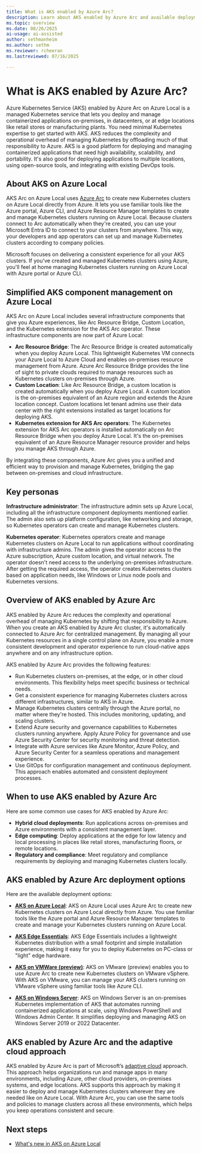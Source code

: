 ```yaml
---
title: What is AKS enabled by Azure Arc?
description: Learn about AKS enabled by Azure Arc and available deployment options.
ms.topic: overview
ms.date: 08/26/2025
ai-usage: ai-assisted
author: sethmanheim
ms.author: sethm 
ms.reviewer: rcheeran
ms.lastreviewed: 07/16/2025

---
```


# What is AKS enabled by Azure Arc?

Azure Kubernetes Service (AKS) enabled by Azure Arc on Azure Local is a managed Kubernetes service that lets you deploy and manage containerized applications on-premises, in datacenters, or at edge locations like retail stores or manufacturing plants. You need minimal Kubernetes expertise to get started with AKS. AKS reduces the complexity and operational overhead of managing Kubernetes by offloading much of that responsibility to Azure. AKS is a good platform for deploying and managing containerized applications that need high availability, scalability, and portability. It's also good for deploying applications to multiple locations, using open-source tools, and integrating with existing DevOps tools.

## About AKS on Azure Local

AKS Arc on Azure Local uses [Azure Arc](/azure/azure-arc/overview) to create new Kubernetes clusters on Azure Local directly from Azure. It lets you use familiar tools like the Azure portal, Azure CLI, and Azure Resource Manager templates to create and manage Kubernetes clusters running on Azure Local. Because clusters connect to Arc automatically when they're created, you can use your Microsoft Entra ID to connect to your clusters from anywhere. This way, your developers and app operators can set up and manage Kubernetes clusters according to company policies.

Microsoft focuses on delivering a consistent experience for all your AKS clusters. If you've created and managed Kubernetes clusters using Azure, you'll feel at home managing Kubernetes clusters running on Azure Local with Azure portal or Azure CLI.

## Simplified AKS component management on Azure Local

AKS Arc on Azure Local includes several infrastructure components that give you Azure experiences, like Arc Resource Bridge, Custom Location, and the Kubernetes extension for the AKS Arc operator. These infrastructure components are now part of Azure Local:

- **Arc Resource Bridge**: The Arc Resource Bridge is created automatically when you deploy Azure Local. This lightweight Kubernetes VM connects your Azure Local to Azure Cloud and enables on-premises resource management from Azure. Azure Arc Resource Bridge provides the line of sight to private clouds required to manage resources such as Kubernetes clusters on-premises through Azure.
- **Custom Location**: Like Arc Resource Bridge, a custom location is created automatically when you deploy Azure Local. A custom location is the on-premises equivalent of an Azure region and extends the Azure location concept. Custom locations let tenant admins use their data center with the right extensions installed as target locations for deploying AKS.
- **Kubernetes extension for AKS Arc operators**: The Kubernetes extension for AKS Arc operators is installed automatically on Arc Resource Bridge when you deploy Azure Local. It's the on-premises equivalent of an Azure Resource Manager resource provider and helps you manage AKS through Azure.

By integrating these components, Azure Arc gives you a unified and efficient way to provision and manage Kubernetes, bridging the gap between on-premises and cloud infrastructure.

## Key personas

**Infrastructure administrator**: The infrastructure admin sets up Azure Local, including all the infrastructure component deployments mentioned earlier. The admin also sets up platform configuration, like networking and storage, so Kubernetes operators can create and manage Kubernetes clusters.

**Kubernetes operator**: Kubernetes operators create and manage Kubernetes clusters on Azure Local to run applications without coordinating with infrastructure admins. The admin gives the operator access to the Azure subscription, Azure custom location, and virtual network. The operator doesn't need access to the underlying on-premises infrastructure. After getting the required access, the operator creates Kubernetes clusters based on application needs, like Windows or Linux node pools and Kubernetes versions.

## Overview of AKS enabled by Azure Arc

AKS enabled by Azure Arc reduces the complexity and operational overhead of managing Kubernetes by shifting that responsibility to Azure. When you create an AKS enabled by Azure Arc cluster, it's automatically connected to Azure Arc for centralized management. By managing all your Kubernetes resources in a single control plane on Azure, you enable a more consistent development and operator experience to run cloud-native apps anywhere and on any infrastructure option.

AKS enabled by Azure Arc provides the following features:

- Run Kubernetes clusters on-premises, at the edge, or in other cloud environments. This flexibility helps meet specific business or technical needs.
- Get a consistent experience for managing Kubernetes clusters across different infrastructures, similar to AKS in Azure.
- Manage Kubernetes clusters centrally through the Azure portal, no matter where they're hosted. This includes monitoring, updating, and scaling clusters.
- Extend Azure security and governance capabilities to Kubernetes clusters running anywhere. Apply Azure Policy for governance and use Azure Security Center for security monitoring and threat detection.
- Integrate with Azure services like Azure Monitor, Azure Policy, and Azure Security Center for a seamless operations and management experience.
- Use GitOps for configuration management and continuous deployment. This approach enables automated and consistent deployment processes.

## When to use AKS enabled by Azure Arc

Here are some common use cases for AKS enabled by Azure Arc:

- **Hybrid cloud deployments**: Run applications across on-premises and Azure environments with a consistent management layer.
- **Edge computing**: Deploy applications at the edge for low latency and local processing in places like retail stores, manufacturing floors, or remote locations.
- **Regulatory and compliance**: Meet regulatory and compliance requirements by deploying and managing Kubernetes clusters locally.

## AKS enabled by Azure Arc deployment options

Here are the available deployment options:

- [**AKS on Azure Local**](aks-whats-new-local.md): AKS on Azure Local uses Azure Arc to create new Kubernetes clusters on Azure Local directly from Azure. You use familiar tools like the Azure portal and Azure Resource Manager templates to create and manage your Kubernetes clusters running on Azure Local.

- [**AKS Edge Essentials**](aks-edge-overview.md): AKS Edge Essentials includes a lightweight Kubernetes distribution with a small footprint and simple installation experience, making it easy for you to deploy Kubernetes on PC-class or "light" edge hardware.
- [**AKS on VMWare (preview)**](aks-vmware-overview.md): AKS on VMware (preview) enables you to use Azure Arc to create new Kubernetes clusters on VMware vSphere. With AKS on VMware, you can manage your AKS clusters running on VMware vSphere using familiar tools like Azure CLI.
- [**AKS on Windows Server**](overview.md): AKS on Windows Server is an on-premises Kubernetes implementation of AKS that automates running containerized applications at scale, using Windows PowerShell and Windows Admin Center. It simplifies deploying and managing AKS on Windows Server 2019 or 2022 Datacenter.

## AKS enabled by Azure Arc and the adaptive cloud approach

AKS enabled by Azure Arc is part of Microsoft’s [adaptive cloud](https://azure.microsoft.com/solutions/adaptive-cloud) approach. This approach helps organizations run and manage apps in many environments, including Azure, other cloud providers, on-premises systems, and edge locations. AKS supports this approach by making it easier to deploy and manage Kubernetes clusters wherever they are needed like on Azure Local. With Azure Arc, you can use the same tools and policies to manage clusters across all these environments, which helps you keep operations consistent and secure.


## Next steps

- [What's new in AKS on Azure Local](aks-whats-new-local.md)
